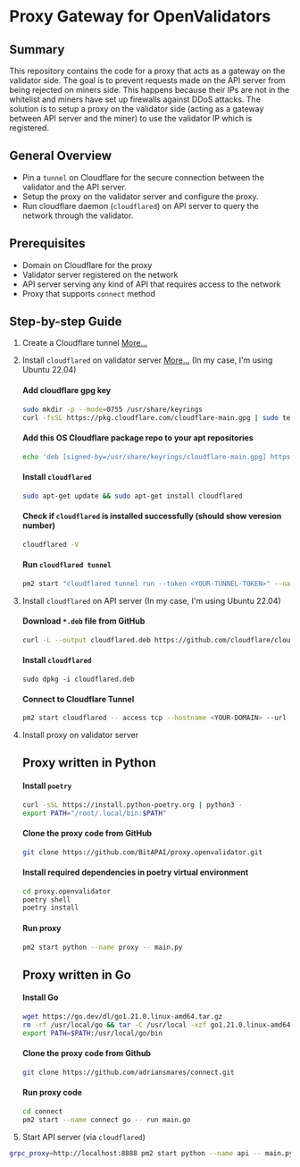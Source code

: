 # Proxy Gateway for OpenValidators

## Summary
This repository contains the code for a proxy that acts as a gateway on the validator side.
The goal is to prevent requests made on the API server from being rejected on miners side. 
This happens because their IPs are not in the whitelist and miners have set up firewalls against DDoS attacks.
The solution is to setup a proxy on the validator side (acting as a gateway between API server and the miner) to use the validator IP which is registered.

## General Overview
- Pin a `tunnel` on Cloudflare for the secure connection between the validator and the API server.
- Setup the proxy on the validator server and configure the proxy.
- Run cloudflare daemon (`cloudflared`) on API server to query the network through the validator.

## Prerequisites
- Domain on Cloudflare for the proxy
- Validator server registered on the network
- API server serving any kind of API that requires access to the network
- Proxy that supports `connect` method


## Step-by-step Guide

1. Create a Cloudflare tunnel [More...](https://developers.cloudflare.com/cloudflare-one/connections/connect-networks/install-and-setup/tunnel-guide/remote/)

2. Install `cloudflared` on validator server [More...](https://pkg.cloudflare.com/index.html)
    (In my case, I'm using Ubuntu 22.04)
    #### Add cloudflare gpg key
    ```bash
    sudo mkdir -p --mode=0755 /usr/share/keyrings
    curl -fsSL https://pkg.cloudflare.com/cloudflare-main.gpg | sudo tee /usr/share/keyrings/cloudflare-main.gpg >/dev/null
    ```

    #### Add this OS Cloudflare package repo to your apt repositories
    ```bash
    echo 'deb [signed-by=/usr/share/keyrings/cloudflare-main.gpg] https://pkg.cloudflare.com/cloudflared jammy main' | sudo tee /etc/apt/sources.list.d/cloudflared.list
    ```

    #### Install `cloudflared`
    ```bash
    sudo apt-get update && sudo apt-get install cloudflared
    ```

    #### Check if `cloudflared` is installed successfully (should show veresion number)
    ```bash
    cloudflared -V
    ```

    #### Run `cloudflared tunnel`
    ```bash
    pm2 start "cloudflared tunnel run --token <YOUR-TUNNEL-TOKEN>" --name cloudflared
    ```

3. Install `cloudflared` on API server
    (In my case, I'm using Ubuntu 22.04)
    #### Download `*.deb` file from GitHub
    ```bash
    curl -L --output cloudflared.deb https://github.com/cloudflare/cloudflared/releases/latest/download/cloudflared-linux-amd64.deb
    ```

    #### Install `cloudflared`
    ```basb
    sudo dpkg -i cloudflared.deb
    ```

    #### Connect to Cloudflare Tunnel
    ```bash
    pm2 start cloudflared -- access tcp --hostname <YOUR-DOMAIN> --url localhost:8888
    ```

4. Install proxy on validator server
    ## Proxy written in Python
    #### Install `poetry`
    ```bash
    curl -sSL https://install.python-poetry.org | python3 -
    export PATH="/root/.local/bin:$PATH"
    ```

    #### Clone the proxy code from GitHub
    ```bash
    git clone https://github.com/BitAPAI/proxy.openvalidator.git
    ```

    #### Install required dependencies in poetry virtual environment
    ```bash
    cd proxy.openvalidator
    poetry shell
    poetry install
    ```

    #### Run proxy
    ```bash
    pm2 start python --name proxy -- main.py
    ```

    ## Proxy written in Go
    #### Install Go
    ```bash
    wget https://go.dev/dl/go1.21.0.linux-amd64.tar.gz
    rm -rf /usr/local/go && tar -C /usr/local -xzf go1.21.0.linux-amd64.tar.gz
    export PATH=$PATH:/usr/local/go/bin
    ```

    #### Clone the proxy code from Github
    ```bash
    git clone https://github.com/adriansmares/connect.git
    ```

    #### Run proxy code
    ```bash
    cd connect
    pm2 start --name connect go -- run main.go
    ```

5. Start API server (via `cloudflared`)
```bash
grpc_proxy=http://localhost:8888 pm2 start python --name api -- main.py
```
